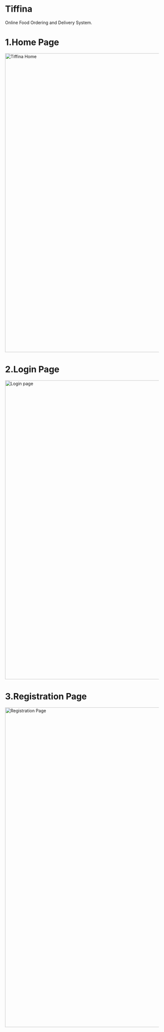 # Tiffina
Online Food Ordering and Delivery System.

# 1.Home Page
<img width="978" alt="Tiffina Home" src="https://user-images.githubusercontent.com/44261008/97781783-a538ef80-1bb3-11eb-9040-791f885c63da.png">

# 2.Login Page
<img width="978" alt="Login page" src="https://user-images.githubusercontent.com/44261008/97781948-b46c6d00-1bb4-11eb-825e-7d9cdd457f94.png">

# 3.Registration Page
<img width="1046" alt="Registration Page" src="https://user-images.githubusercontent.com/44261008/97782071-62781700-1bb5-11eb-8580-2bb562a3807e.png">
